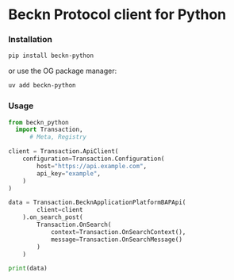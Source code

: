 # Beckn Protocol client for Python

### Installation

```bash
pip install beckn-python
```

or use the OG package manager:

```bash
uv add beckn-python
```

### Usage

```python
from beckn_python 
  import Transaction,
      # Meta, Registry

client = Transaction.ApiClient(
    configuration=Transaction.Configuration(
        host="https://api.example.com",
        api_key="example",
    )
)

data = Transaction.BecknApplicationPlatformBAPApi(
        client=client
    ).on_search_post(
        Transaction.OnSearch(
            context=Transaction.OnSearchContext(), 
            message=Transaction.OnSearchMessage()
        )
    )

print(data)
```
